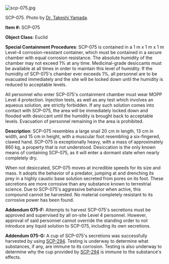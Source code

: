 ![scp-075.jpg](http://scp-wiki.wdfiles.com/local--files/scp-075/scp-075.jpg)

SCP-075. Photo by [Dr. Takeshi Yamada](http://takeshiyamada.weebly.com/).

**Item #:** SCP-075

**Object Class**: Euclid

**Special Containment Procedures**: SCP-075 is contained in a 1 m x 1 m x 1 m Level-4 corrosion-resistant container, which must be contained in a secure chamber with equal corrosion resistance. The absolute humidity of the chamber may not exceed 1% at any time. Medicinal-grade desiccants must be available at all times in order to maintain this level of humidity. If the humidity of SCP-075's chamber ever exceeds 1%, all personnel are to be evacuated immediately and the site will be locked down until the humidity is reduced to acceptable levels.

All personnel who enter SCP-075's containment chamber must wear MOPP Level 4 protection. Injection tests, as well as any test which involves an aqueous solution, are strictly forbidden. If any such solution comes into contact with SCP-075, the area will be immediately locked down and flooded with desiccant until the humidity is brought back to acceptable levels. Evacuation of personnel remaining in the area is prohibited.

**Description**: SCP-075 resembles a large snail 20 cm in length, 13 cm in width, and 15 cm in height, with a muscular foot resembling a six-fingered, clawed hand. SCP-075 is exceptionally heavy, with a mass of approximately 860 kg, a property that is not understood. Desiccation is the only known means of containing SCP-075, as it will enter a dormant state when nearly completely dry.

When not desiccated, SCP-075 moves at incredible speeds for its size and mass. It adopts the behavior of a predator, jumping at and drenching its prey in a highly caustic base solution secreted from pores on its foot. These secretions are more corrosive than any substance known to terrestrial science. Due to SCP-075's aggressive behavior when active, this compound cannot be harvested. No material completely resistant to its corrosive power has been found.

**Addendum 075-F:** Attempts to harvest SCP-075's secretions must be approved and supervised by all on-site Level 4 personnel. However, approval of said personnel cannot override the standing order to not introduce any liquid solution to SCP-075, including its own secretions.

**Addendum 075-G:** A cup of SCP-075's secretions was successfully harvested by using [SCP-294](/scp-294). Testing is underway to determine what substances, if any, are immune to its corrosion. Testing is also underway to determine why the cup provided by [SCP-294](/scp-294) is immune to the substance's effects.